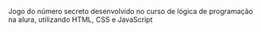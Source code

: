 Jogo do número secreto desenvolvido no curso de lógica de programação na alura, utilizando HTML, CSS e JavaScript
